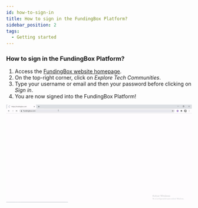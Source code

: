 ```yaml
---
id: how-to-sign-in
title: How to sign in the FundingBox Platform?
sidebar_position: 2
tags:
  - Getting started
---
```


### **How to sign in the FundingBox Platform?**

1. Access the [FundingBox website homepage](https://fundingbox.com/).
2. On the top-right corner, click on _Explore Tech Communities_.
3. Type your username or email and then your password before clicking on _Sign in_.
4. You are now signed into the FundingBox Platform!

![How to](./../assets/How-to-sign-in-the-FundingBox-Platform1.gif)
